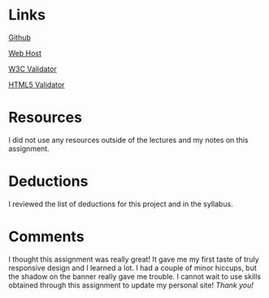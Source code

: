 # Links

[Github](https://github.com/ksmaxey/project_transformation_maxey_kyle)

[Web Host](http://www.ksmaxey.com/responsive/)

[W3C Validator](https://jigsaw.w3.org/css-validator/validator?uri=http%3A%2F%2Fwww.ksmaxey.com%2Fresponsive%2F&profile=css3&usermedium=all&warning=1&vextwarning=&lang=en)

[HTML5 Validator]()

# Resources
I did not use any resources outside of the lectures and my notes on this assignment.
    
# Deductions
I reviewed the list of deductions for this project and in the syllabus.

# Comments
I thought this assignment was really great!  It gave me my first taste of truly responsive design and I learned a lot.  I had a couple of minor hiccups, but the shadow on the banner really gave me trouble.  I cannot wait to use skills obtained through this assignment to update my personal site! _Thank you!_